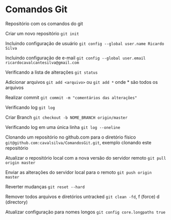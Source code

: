 # Comandos Git
Repositório com os comandos do git

Criar um novo repositório `git init`

Incluindo configuração de usuário `git config --global user.name Ricardo Silva`

Incluindo configuração de e-mail `git config --global user.email ricardocavalcantesilva@gmail.com`

Verificando a lista de alterações `git status`

Adicionar arquivos `git add <arquivo>` ou `git add *` onde * são todos os arquivos

Realizar commit `git commit -m "comentários das alterações"`

Verificando log `git log`

Criar Branch `git checkout -b NOME_BRANCH origin/master`

Verificando log em uma única linha `git log --oneline`

Clonando um repositório no github.com para o diretório físico `git@github.com:cavalsilva/ComandosGit.git`, exemplo clonando este repositório

Atualizar o repositório local com a nova versão do servidor remoto `git pull origin master`

Enviar as alterações do servidor local para o remoto `git push origin master`

Reverter mudanças `git reset --hard`

Remover todos arquivos e diretórios untracked `git clean -fd`, f (force) d (directory)

Atualizar configuração para nomes longos `git config core.longpaths true`
